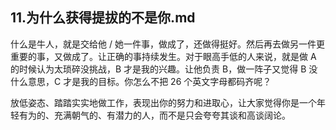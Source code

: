 ## 11.为什么获得提拔的不是你.md

什么是牛人，就是交给他 / 她一件事，做成了，还做得挺好。然后再去做另一件更重要的事，又做成了。让正确的事持续发生。对于眼高手低的人来说，就是做 A 的时候认为太琐碎没挑战，B 才是我的兴趣。让他负责 B，做一阵子又觉得 B 没什么意思，C 才是我的目标。你怎么不把 26 个英文字母都码齐呢？



放低姿态、踏踏实实地做工作，表现出你的努力和进取心，让大家觉得你是一个年轻有为的、充满朝气的、有潜力的人，而不是只会夸夸其谈和高谈阔论。